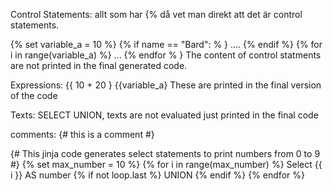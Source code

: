 Control Statements:
allt som har {% då vet man direkt att det är control statements.

{% set variable_a = 10 %}
{% if name == "Bard": % } .... {% endif %}
{% for i in range(variable_a) %} ... {% endfor % }
The content of control statments are not printed in the final generated code.

Expressions:
{{ 10 + 20 }
{{variable_a}
These are printed in the final version of the code

Texts:
SELECT UNION, texts are not evaluated just printed in the final code

comments:
{#  this is a comment #}



{# This jinja code generates select statements to print numbers from 0 to 9 #}
{% set max_number = 10 %}
{% for i in range(max_number) %}
    Select {{ i }} AS number
    {% if not loop.last %}
	UNION
    {% endif %}
{% endfor %}




